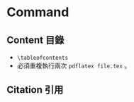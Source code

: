 # Command

## Content 目錄

- ```\tableofcontents```
- 必須重複執行兩次 ```pdflatex file.tex``` 。

## Citation 引用
